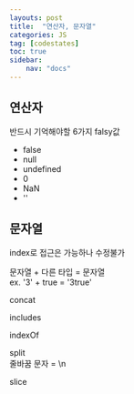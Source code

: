 ```yaml
---
layouts: post
title:  "연산자, 문자열"
categories: JS
tag: [codestates]
toc: true
sidebar:
    nav: "docs"
---
```


## 연산자

반드시 기억해야할 6가지 falsy값

<ul>
<li>false</li>
<li>null</li>
<li>undefined</li>
<li>0</li>
<li>NaN</li>
<li>''</li>
</ul>

## 문자열

index로 접근은 가능하나 수정불가

문자열 + 다른 타입 = 문자열<br/>
ex. '3' + true = '3true'

concat

includes

indexOf

split<br/>
줄바꿈 문자 = \n

slice